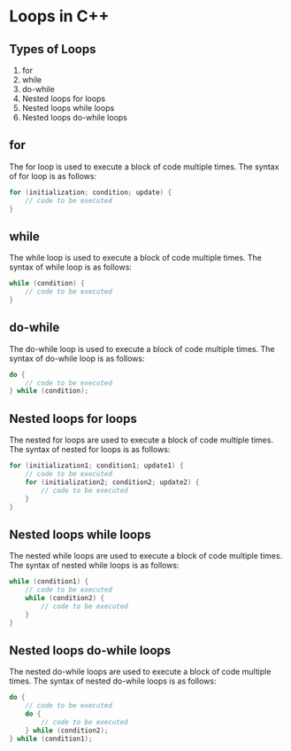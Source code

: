 # Loops in C++
## Types of Loops
1. for
2. while
3. do-while
4. Nested loops for loops
5. Nested loops while loops
6. Nested loops do-while loops

## for
The for loop is used to execute a block of code multiple times. The syntax of for loop is as follows:
```c++
for (initialization; condition; update) {
    // code to be executed
}
```

## while
The while loop is used to execute a block of code multiple times. The syntax of while loop is as follows:
```c++
while (condition) {
    // code to be executed
}
```

## do-while
The do-while loop is used to execute a block of code multiple times. The syntax of do-while loop is as follows:
```c++
do {
    // code to be executed
} while (condition);
```

## Nested loops for loops
The nested for loops are used to execute a block of code multiple times. The syntax of nested for loops is as follows:
```c++
for (initialization1; condition1; update1) {
    // code to be executed
    for (initialization2; condition2; update2) {
        // code to be executed
    }
}
```

## Nested loops while loops
The nested while loops are used to execute a block of code multiple times. The syntax of nested while loops is as follows:
```c++
while (condition1) {
    // code to be executed
    while (condition2) {
        // code to be executed
    }
}
```

## Nested loops do-while loops
The nested do-while loops are used to execute a block of code multiple times. The syntax of nested do-while loops is as follows:
```c++
do {
    // code to be executed
    do {
        // code to be executed
    } while (condition2);
} while (condition1);
```


